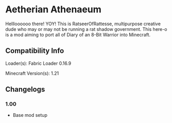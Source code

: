 # Aetherian Athenaeum
Hellloooooo there! YOY! This is RatseerOfRattesse, multipurpose creative dude who may or may not be running a rat shadow government. This here-o is a mod aiming to port all of Diary of an 8-Bit Warrior into Minecraft.

## Compatibility Info

Loader(s): Fabric Loader 0.16.9

Minecraft Version(s): 1.21

## Changelogs

### 1.00
- Base mod setup
